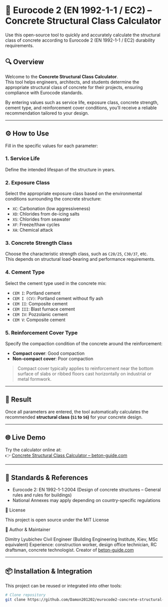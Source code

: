 # 🧱 Eurocode 2 (EN 1992-1-1 / EC2) – Concrete Structural Class Calculator

Use this open-source tool to quickly and accurately calculate the structural class of concrete according to Eurocode 2 (EN 1992-1-1 / EC2) durability requirements.

## 🔍 Overview

Welcome to the **Concrete Structural Class Calculator**.  
This tool helps engineers, architects, and students determine the appropriate structural class of concrete for their projects, ensuring compliance with Eurocode standards.

By entering values such as service life, exposure class, concrete strength, cement type, and reinforcement cover conditions, you’ll receive a reliable recommendation tailored to your design.

---

## ⚙️ How to Use

Fill in the specific values for each parameter:

### 1. Service Life  
Define the intended lifespan of the structure in years.

### 2. Exposure Class  
Select the appropriate exposure class based on the environmental conditions surrounding the concrete structure:

- `XC`: Carbonation (low aggressiveness)  
- `XD`: Chlorides from de-icing salts  
- `XS`: Chlorides from seawater  
- `XF`: Freeze/thaw cycles  
- `XA`: Chemical attack

### 3. Concrete Strength Class  
Choose the characteristic strength class, such as `C20/25`, `C30/37`, etc.  
This depends on structural load-bearing and performance requirements.

### 4. Cement Type  
Select the cement type used in the concrete mix:

- `CEM I`: Portland cement  
- `CEM I (CV)`: Portland cement without fly ash  
- `CEM II`: Composite cement  
- `CEM III`: Blast furnace cement  
- `CEM IV`: Pozzolanic cement  
- `CEM V`: Composite cement

### 5. Reinforcement Cover Type  
Specify the compaction condition of the concrete around the reinforcement:

- **Compact cover**: Good compaction  
- **Non-compact cover**: Poor compaction  

> Compact cover typically applies to reinforcement near the bottom surface of slabs or ribbed floors cast horizontally on industrial or metal formwork.

---

## 📐 Result

Once all parameters are entered, the tool automatically calculates the recommended **structural class (`S1` to `S6`)** for your concrete design.

---

## 🌐 Live Demo

Try the calculator online at:  
👉 [Concrete Structural Class Calculator – beton-guide.com](https://beton-guide.com/calcul/calcul-classe-structurale-beton-outil-ligne.html)

---

## 🔗 Standards & References

- Eurocode 2: EN 1992-1-1:2004 (Design of concrete structures – General rules and rules for buildings)  
- National Annexes may apply depending on country-specific regulations

📄 License

This project is open source under the MIT License 

👤 Author & Maintainer

Dimitry Lyubichev
Civil Engineer (Building Engineering Institute, Kiev, MSc equivalent)
Experience: construction worker, design office technician, RC draftsman, concrete technologist.
Creator of [beton-guide.com](https://beton-guide.com) 

---

## 📦 Installation & Integration

This project can be reused or integrated into other tools:  

```bash
# Clone repository
git clone https://github.com/Damon201202/eurocode2-concrete-structural-class-calculator.git
